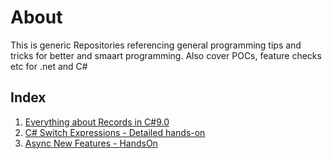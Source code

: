 # About
This is generic Repositories referencing general programming tips and tricks for better and smaart programming.
Also cover POCs, feature checks etc for .net and C#

## Index

1. [Everything about Records in C#9.0](https://github.com/letsdocoding/dotnet-programming-general/tree/main/1.C%23%20Records)
2. [C# Switch Expressions - Detailed hands-on](https://github.com/letsdocoding/dotnet-programming-general/tree/main/2.NewWayToUseSwitch)
3. [Async New Features - HandsOn](https://github.com/letsdocoding/dotnet-programming-general/tree/main/3.%20AsyncNewFeatures)
